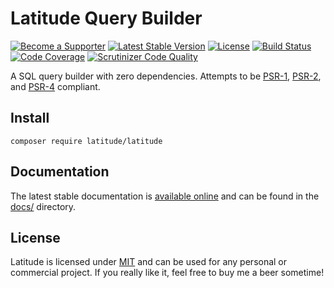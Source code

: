 Latitude Query Builder
======================

[![Become a Supporter](https://img.shields.io/badge/patreon-sponsor%20me-e6461a.svg)](https://www.patreon.com/shadowhand)
[![Latest Stable Version](https://img.shields.io/packagist/v/latitude/latitude.svg)](https://packagist.org/packages/latitude/latitude)
[![License](https://img.shields.io/packagist/l/latitude/latitude.svg)](https://github.com/shadowhand/latitude/blob/master/LICENSE)
[![Build Status](https://travis-ci.org/shadowhand/latitude.svg)](https://travis-ci.org/shadowhand/latitude)
[![Code Coverage](https://scrutinizer-ci.com/g/shadowhand/latitude/badges/coverage.png?b=master)](https://scrutinizer-ci.com/g/shadowhand/latitude/?branch=master)
[![Scrutinizer Code Quality](https://scrutinizer-ci.com/g/shadowhand/latitude/badges/quality-score.png?b=master)](https://scrutinizer-ci.com/g/shadowhand/latitude/?branch=master)

A SQL query builder with zero dependencies. Attempts to be [PSR-1](http://www.php-fig.org/psr/psr-1/),
[PSR-2](http://www.php-fig.org/psr/psr-2/), and [PSR-4](http://www.php-fig.org/psr/psr-4/) compliant.

## Install

```
composer require latitude/latitude
```

## Documentation

The latest stable documentation is [available online](https://latitude.shadowhand.me)
and can be found in the [docs/](docs/) directory.

## License

Latitude is licensed under [MIT](LICENSE.md) and can be used for any personal or
commercial project. If you really like it, feel free to buy me a beer sometime!
